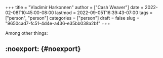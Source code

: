 +++
title = "Vladimir Harkonnen"
author = ["Cash Weaver"]
date = 2022-02-08T10:45:00-08:00
lastmod = 2022-09-05T16:39:43-07:00
tags = ["person", "person"]
categories = ["person"]
draft = false
slug = "9650cad7-fc51-4d4e-a436-e35bb038a2bf"
+++

Among other things:


## :noexport: {#noexport}
